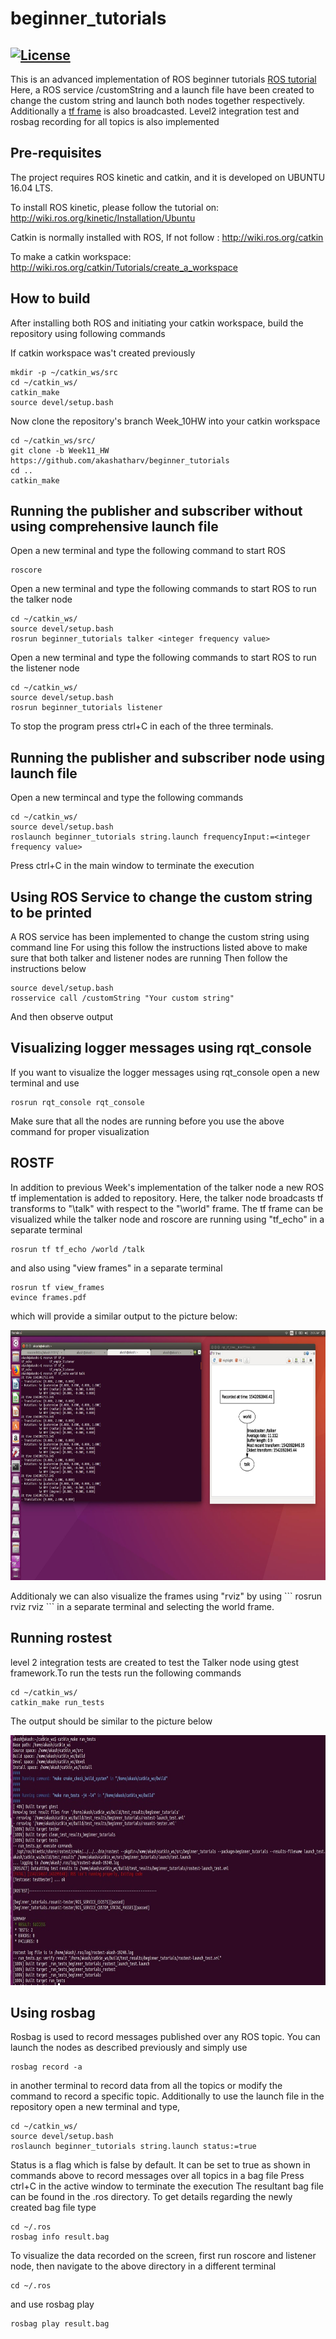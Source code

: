 # beginner_tutorials
[![License](https://img.shields.io/badge/License-BSD%203--Clause-blue.svg)](https://opensource.org/licenses/BSD-3-Clause)
---

This is an advanced implementation of ROS beginner tutorials [ROS tutorial](http://wiki.ros.org/ROS/Tutorials/WritingPublisherSubscriber%28c%2B%2B%29)
Here, a ROS service /customString and a launch file have been created to change the custom string and launch both nodes together respectively. Additionally a [tf frame](http://wiki.ros.org/tf/Tutorials/Introduction%20to%20tf) 
is also broadcasted. Level2 integration test and rosbag recording for all topics is also implemented

## Pre-requisites
The project requires ROS kinetic and catkin, and it is developed on UBUNTU 16.04 LTS.

To install ROS kinetic, please follow the tutorial on: 
http://wiki.ros.org/kinetic/Installation/Ubuntu

Catkin is normally installed with ROS, If not follow :
http://wiki.ros.org/catkin

To make a catkin workspace: 
http://wiki.ros.org/catkin/Tutorials/create_a_workspace

## How to build
After installing both ROS and initiating your catkin workspace, build the repository using following commands

If catkin workspace was't created previously
```
mkdir -p ~/catkin_ws/src
cd ~/catkin_ws/
catkin_make
source devel/setup.bash
```
Now clone the repository's branch Week_10HW into your catkin workspace
```
cd ~/catkin_ws/src/
git clone -b Week11_HW https://github.com/akashatharv/beginner_tutorials
cd ..
catkin_make
```
## Running the publisher and subscriber without using comprehensive launch file
Open a new terminal and type the following command to start ROS
```
roscore
```

Open a new terminal and type the following commands to start ROS to run the talker node
```
cd ~/catkin_ws/
source devel/setup.bash
rosrun beginner_tutorials talker <integer frequency value>
```

Open a new terminal and type the following commands to start ROS to run the listener node
```
cd ~/catkin_ws/
source devel/setup.bash
rosrun beginner_tutorials listener
```

To stop the program press ctrl+C in each of the three terminals.

## Running the publisher and subscriber node using launch file
Open a new termincal and type the following commands
```
cd ~/catkin_ws/
source devel/setup.bash
roslaunch beginner_tutorials string.launch frequencyInput:=<integer frequency value>
```
Press ctrl+C in the main window to terminate the execution

## Using ROS Service to change the custom string to be printed
A ROS service has been implemented to change the custom string using command line 
For using this follow the instructions listed above to make sure that both talker and listener nodes are running
Then follow the instructions below
```
source devel/setup.bash
rosservice call /customString "Your custom string"
```
And then observe output

## Visualizing logger messages using rqt_console
If you want to visualize the logger messages using rqt_console open a new terminal and use 
```
rosrun rqt_console rqt_console
```
Make sure that all the nodes are running before you use the above command for proper visualization

## ROSTF

In addition to previous Week's implementation of the talker node a new ROS tf implementation is added to repository. Here, the talker node broadcasts tf transforms to "\talk" with respect to the "\world" frame. The tf frame can be visualized while the talker node and roscore are running using "tf_echo" in a separate terminal

```
rosrun tf tf_echo /world /talk
```
and also using "view frames" in a separate terminal

```
rosrun tf view_frames
evince frames.pdf
```

which will provide a similar output to the picture below:
<p align="center">
  <img width="800" height="400" src="https://github.com/akashatharv/beginner_tutorials/blob/Week11_HW/Week11_HW_results/rqt_tf_tree_and_tf_echo_output.jpg">
</p>
Additionaly we can also visualize the frames using "rviz" by using
```
rosrun rviz rviz
```
in a separate terminal and selecting the world frame.

## Running rostest

level 2 integration tests are created to test the Talker node using gtest framework.To run the tests run the following commands
```
cd ~/catkin_ws/
catkin_make run_tests
```
The output should be similar to the picture below
<p align="center">
  <img width="800" height="400" src="https://github.com/akashatharv/beginner_tutorials/blob/Week11_HW/Week11_HW_results/test_successful.jpg">
</p>

## Using rosbag 

Rosbag is used to record messages published over any ROS topic. You can launch the nodes as described previously and simply use
```
rosbag record -a
```
in another terminal to record data from all the topics or modify the command to record a specific topic.
Additionally to use the launch file in the repository open a new terminal and type,
```
cd ~/catkin_ws/
source devel/setup.bash
roslaunch beginner_tutorials string.launch status:=true
```
Status is a flag which is false by default. It can be set to true as shown in commands above to record messages over all topics in a bag file
Press ctrl+C in the active window to terminate the execution
The resultant bag file can be found in the .ros directory.
To get details regarding the newly created bag file type
```
cd ~/.ros
rosbag info result.bag
```
To visualize the data recorded on the screen, first run roscore and listener node, then navigate to the above directory in a different terminal
```
cd ~/.ros
```
and use rosbag play 
```
rosbag play result.bag
```
